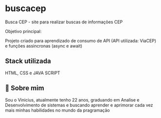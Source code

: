 # buscacep
Busca CEP - site para realizar buscas de informações CEP

Objetivo principal:

Projeto criado para aprendizado de consumo de API (API utilizada: ViaCEP) e funções assincronas (async e await)

## Stack utilizada

HTML, CSS e JAVA SCRIPT

## 🚀 Sobre mim
Sou o Vinicius, atualmente tenho 22 anos, graduando em Analise e Desenvolvimento de sistemas e buscando aprender e aprimorar cada vez mais minhas habilidades no mundo da pragramação

